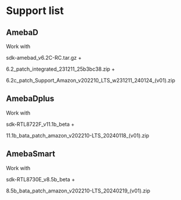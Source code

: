 # Support list

## AmebaD
Work with 

sdk-amebad_v6.2C-RC.tar.gz + 

6.2_patch_integrated_231211_25b3bc38.zip +

6.2c_patch_Support_Amazon_v202210_LTS_w231211_240124_(v01).zip


## AmebaDplus
Work with

sdk-RTL8722F_v11.1b_beta +

11.1b_bata_patch_amazon_v202210-LTS_20240118_(v01).zip


## AmebaSmart
Work with

sdk-RTL8730E_v8.5b_beta + 

8.5b_bata_patch_amazon_v202210-LTS_20240219_(v01).zip
